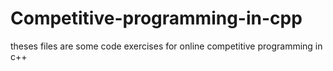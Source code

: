 # Competitive-programming-in-cpp
theses files are some code exercises for online competitive programming in c++
